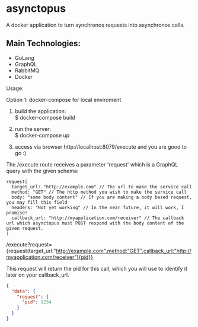 # asynctopus

A docker application to turn synchronos requests into asynchronos calls.

## Main Technologies:
* GoLang
* GraphQL
* RabbitMQ
* Docker

Usage:

Option 1: docker-compose for local enviroment
1) build the application:  
$ docker-compose build

2) run the server:  
$ docker-compose up

3) access via browser http://localhost:8079/execute and you are good to go :)

The /execute route receives a parameter 'request' which is a GraphQL query with the given schema:  
```
request(  
  target_url: "http://example.com" // The url to make the service call  
  method: "GET" // The http method you wish to make the service call  
  body: "some body content" // If you are making a body based request, you may fill this field  
  headers: "Not yet working" // In the near future, it will work, I promise!  
  callback_url: "http://myapplication.com/receiver" // The callback url which asynctopus must POST respond with the body content of the given request.  
)
```
/execute?request={request(target_url:"http://example.com",method:"GET",callback_url:"http://myapplication.com/receiver"){pid}}

This request will return the pid for this call, which you will use to identify it later on your callback_url.
```json
{
  "data": {
    "request": {
      "pid": 1234
    }
  }
}
```
